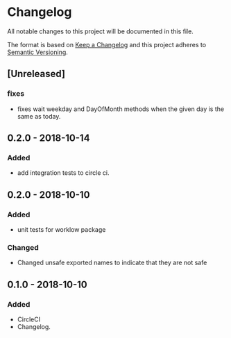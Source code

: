 # Changelog
All notable changes to this project will be documented in this file.

The format is based on [Keep a Changelog](http://keepachangelog.com/en/1.0.0/)
and this project adheres to [Semantic Versioning](http://semver.org/spec/v2.0.0.html).

## [Unreleased]

### fixes
- fixes wait weekday and DayOfMonth methods when the given day is the same as today.

## 0.2.0 - 2018-10-14
### Added
- add integration tests to circle ci.

## 0.2.0 - 2018-10-10
### Added
- unit tests for worklow package

### Changed
- Changed unsafe exported names to indicate that they are not safe

## 0.1.0 - 2018-10-10
### Added
- CircleCI
- Changelog.
